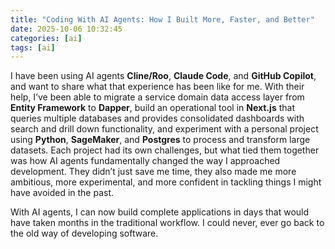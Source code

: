```yaml
---
title: "Coding With AI Agents: How I Built More, Faster, and Better"
date: 2025-10-06 10:32:45
categories: [ai]
tags: [ai]
---
```


I have been using AI agents <strong>Cline/Roo</strong>, <strong>Claude Code</strong>, and <strong>GitHub Copilot</strong>, and want to share what that experience has been like for me.
With their help, I’ve been able to migrate a service domain data access layer from <strong>Entity Framework</strong> to <strong>Dapper</strong>, build an operational tool in <strong>Next.js</strong> that queries multiple databases and provides consolidated dashboards with search and drill down functionality, and experiment with a personal project using <strong>Python</strong>, <strong>SageMaker</strong>, and <strong>Postgres</strong> to process and transform large datasets.
Each project had its own challenges, but what tied them together was how AI agents fundamentally changed the way I approached development. They didn’t just save me time, they also made me more ambitious, more experimental, and more confident in tackling things I might have avoided in the past.

With AI agents, I can now build complete applications in days that would have taken months in the traditional workflow.
I could never, ever go back to the old way of developing software.
